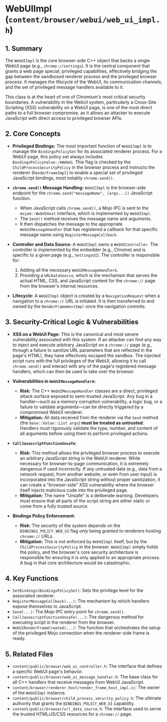 # WebUIImpl (`content/browser/webui/web_ui_impl.h`)

## 1. Summary

The `WebUIImpl` is the core browser-side C++ object that backs a single WebUI page (e.g., `chrome://settings`). It is the central component that grants a web page special, privileged capabilities, effectively bridging the gap between the sandboxed renderer process and the privileged browser process. It manages the lifecycle of the WebUI, its communication channels, and the set of privileged message handlers available to it.

This class is at the heart of one of Chromium's most critical security boundaries. A vulnerability in the WebUI system, particularly a Cross-Site Scripting (XSS) vulnerability on a WebUI page, is one of the most direct paths to a full browser compromise, as it allows an attacker to execute JavaScript with direct access to privileged browser APIs.

## 2. Core Concepts

*   **Privileged Bindings:** The most important function of `WebUIImpl` is to manage the `BindingsPolicySet` for its associated renderer process. For a WebUI page, this policy set always includes `BindingsPolicyValue::kWebUi`. This flag is checked by the `ChildProcessSecurityPolicy` in the browser process and instructs the renderer (`RenderFrameImpl`) to enable a special set of privileged JavaScript bindings, most notably `chrome.send()`.

*   **`chrome.send()` Message Handling:** `WebUIImpl` is the browser-side endpoint for the `chrome.send("messageName", [args...])` JavaScript function.
    *   When JavaScript calls `chrome.send()`, a Mojo IPC is sent to the `mojom::WebUIHost` interface, which is implemented by `WebUIImpl`.
    *   The `Send()` method receives the message name and arguments.
    *   It then dispatches the message to the appropriate `WebUIMessageHandler` that has registered a callback for that specific message name using `RegisterMessageCallback`.

*   **Controller and Data Source:** A `WebUIImpl` owns a `WebUIController`. The controller is implemented by the embedder (e.g., Chrome) and is specific to a given page (e.g., `SettingsUI`). The controller is responsible for:
    1.  Adding all the necessary `WebUIMessageHandler`s.
    2.  Providing a `URLDataSource`, which is the mechanism that serves the actual HTML, CSS, and JavaScript content for the `chrome://` page from the browser's internal resources.

*   **Lifecycle:** A `WebUIImpl` object is created by a `NavigationRequest` when a navigation to a `chrome://` URL is initiated. It is then transferred to and owned by the `RenderFrameHostImpl` once the navigation commits.

## 3. Security-Critical Logic & Vulnerabilities

*   **XSS on a WebUI Page:** This is the canonical and most severe vulnerability associated with this system. If an attacker can find any way to inject and execute arbitrary JavaScript on a `chrome://` page (e.g., through a failure to sanitize URL parameters that are reflected in the page's HTML), they have effectively escaped the sandbox. The injected script runs with the full privileges of the WebUI, allowing it to call `chrome.send()` and interact with any of the page's registered message handlers, which can then be used to take over the browser.

*   **Vulnerabilities in `WebUIMessageHandler`s:**
    *   **Risk:** The C++ `WebUIMessageHandler` classes are a direct, privileged attack surface exposed to semi-trusted JavaScript. Any bug in a handler—such as a memory corruption vulnerability, a logic bug, or a failure to validate arguments—can be directly triggered by a compromised WebUI renderer.
    *   **Mitigation:** All data received from the renderer via the `Send` method (the `base::Value::List args`) **must be treated as untrusted**. Handlers must rigorously validate the type, number, and content of all arguments before using them to perform privileged actions.

*   **`CallJavascriptFunctionUnsafe`:**
    *   **Risk:** This method allows the privileged browser process to execute an arbitrary JavaScript string in the WebUI renderer. While necessary for browser-to-page communication, it is extremely dangerous if used incorrectly. If any untrusted data (e.g., data from a network request, from another website, or even from user input) is incorporated into the JavaScript string without proper sanitization, it can create a "browser-side" XSS vulnerability where the browser itself injects malicious code into the privileged page.
    *   **Mitigation:** The name "Unsafe" is a deliberate warning. Developers must ensure that all parts of the script string are either static or come from a fully trusted source.

*   **Bindings Policy Enforcement:**
    *   **Risk:** The security of the system depends on the `BINDINGS_POLICY_WEB_UI` flag *only* being granted to renderers hosting `chrome://` URLs.
    *   **Mitigation:** This is not enforced by `WebUIImpl` itself, but by the `ChildProcessSecurityPolicy` in the browser. `WebUIImpl` simply holds the policy, and the browser's core security architecture is responsible for ensuring it is only applied to an appropriate process. A bug in that core architecture would be catastrophic.

## 4. Key Functions

*   `SetBindings(BindingsPolicySet)`: Sets the privilege level for the associated renderer.
*   `RegisterMessageCallback(...)`: The mechanism by which handlers expose themselves to JavaScript.
*   `Send(...)`: The Mojo IPC entry point for `chrome.send()`.
*   `CallJavascriptFunctionUnsafe(...)`: The dangerous method for executing script in the renderer from the browser.
*   `WebUIRenderFrameCreated(...)`: The function that orchestrates the setup of the privileged Mojo connection when the renderer-side frame is ready.

## 5. Related Files

*   `content/public/browser/web_ui_controller.h`: The interface that defines a specific WebUI page's behavior.
*   `content/public/browser/web_ui_message_handler.h`: The base class for all C++ handlers that receive messages from WebUI JavaScript.
*   `content/browser/renderer_host/render_frame_host_impl.cc`: The owner of the `WebUIImpl` instance.
*   `content/public/browser/child_process_security_policy.h`: The ultimate authority that grants the `BINDINGS_POLICY_WEB_UI` capability.
*   `content/public/browser/url_data_source.h`: The interface used to serve the trusted HTML/JS/CSS resources for a `chrome://` page.